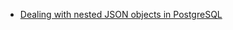 * [Dealing with nested JSON objects in PostgreSQL](https://hashrocket.com/blog/posts/dealing-with-nested-json-objects-in-postgresql) 

